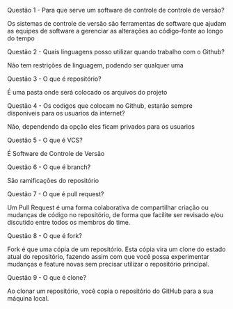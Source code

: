 Questão 1 - Para que serve um software de controle de controle de versão?

Os sistemas de controle de versão são ferramentas de software que ajudam 
as equipes de software a gerenciar as alterações ao código-fonte ao longo do tempo

Questão 2 - Quais linguagens posso utilizar quando trabalho com o Github?

Não tem restrições de linguagem, podendo ser qualquer uma

Questão 3 - O que é repositório?

É uma pasta onde será colocado os arquivos do projeto

Questão 4 - Os codigos que colocam no Github, estarão sempre disponiveis para os usuarios da internet?

Não, dependendo da opção eles ficam privados para os usuarios

Questão 5 - O que é VCS?

É Software de Controle de Versão

Questão 6 - O que é branch?

São ramificações do repositório

Questão 7 - O que é pull request?

Um Pull Request é uma forma colaborativa de compartilhar criação ou mudanças de código
no repositório, de forma que facilite ser revisado e/ou discutido entre todos os membros do time.

Questão 8 - O que é fork?

Fork é que uma cópia de um repositório. Esta cópia vira um clone do estado atual do repositório, fazendo 
assim com que você possa experimentar mudanças e feature novas sem precisar utilizar o repositório principal.

Questão 9 - O que é clone?

Ao clonar um repositório, você copia o repositório do GitHub para a sua máquina local.





